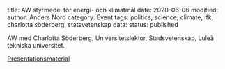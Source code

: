 title: AW styrmedel för energi- och klimatmål
date: 2020-06-06
modified:
author: Anders Nord
category: Event
tags: politics, science, climate, ifk, charlotta söderberg, statsvetenskap
data:
status: published

AW med Charlotta Söderberg, Universitetslektor, Stadsvetenskap, Luleå tekniska
universitet.

[Presentationsmaterial](https://www.ingenjorsarbeteforklimatet.se/assets/files/Charlotta_S%C3%B6derberg_IFK_2020.pptx)
